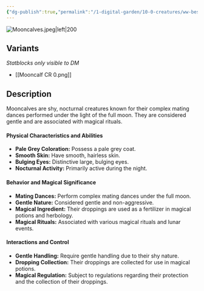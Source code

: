 ```yaml
---
{"dg-publish":true,"permalink":"/1-digital-garden/10-0-creatures/ww-bestiary/mooncalf/","tags":["#creature","beast"]}
---
```


![Mooncalves.jpeg|left|200](/img/user/1%20DIGITAL%20GARDEN/10.0%20CREATURES/(Attachments)/WW%20Bestiary/Mooncalves.jpeg)
## Variants
*Statblocks only visible to DM*
- [[Mooncalf CR 0.png]]

## Description

Mooncalves are shy, nocturnal creatures known for their complex mating dances performed under the light of the full moon. They are considered gentle and are associated with magical rituals.

#### Physical Characteristics and Abilities

* **Pale Grey Coloration:** Possess a pale grey coat.
* **Smooth Skin:** Have smooth, hairless skin.
* **Bulging Eyes:** Distinctive large, bulging eyes.
* **Nocturnal Activity:** Primarily active during the night.

#### Behavior and Magical Significance

* **Mating Dances:** Perform complex mating dances under the full moon.
* **Gentle Nature:** Considered gentle and non-aggressive.
* **Magical Ingredient:** Their droppings are used as a fertilizer in magical potions and herbology.
* **Magical Rituals:** Associated with various magical rituals and lunar events.

#### Interactions and Control

* **Gentle Handling:** Require gentle handling due to their shy nature.
* **Dropping Collection:** Their droppings are collected for use in magical potions.
* **Magical Regulation:** Subject to regulations regarding their protection and the collection of their droppings.